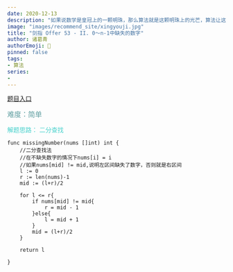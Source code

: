 ```yaml
---
date: 2020-12-13
description: "如果说数学是皇冠上的一颗明珠，那么算法就是这颗明珠上的光芒，算法让这颗明珠更加熠熠生辉，为科技进步和社会发展照亮了前进的路"
image: "images/recommend_site/xingyouji.jpg"
title: "剑指 Offer 53 - II. 0～n-1中缺失的数字"
author: 诸葛青
authorEmoji: 🎅
pinned: false
tags:
- 算法
series:
-  
---
```

[题目入口](https://leetcode-cn.com/problems/que-shi-de-shu-zi-lcof/)

<font color=CadetBlue size=3 >难度：简单</font>

<font color=MediumTurquoise>解题思路：
二分查找</font>

```golang
func missingNumber(nums []int) int {
    //二分查找法
    //在不缺失数字的情况下nums[i] = i
    //如果nums[mid] != mid,说明左区间缺失了数字，否则就是右区间
    l := 0
    r := len(nums)-1
    mid := (l+r)/2

    for l <= r{
        if nums[mid] != mid{
            r = mid - 1
        }else{
            l = mid + 1
        }
        mid = (l+r)/2
    }
    
    return l

}
```